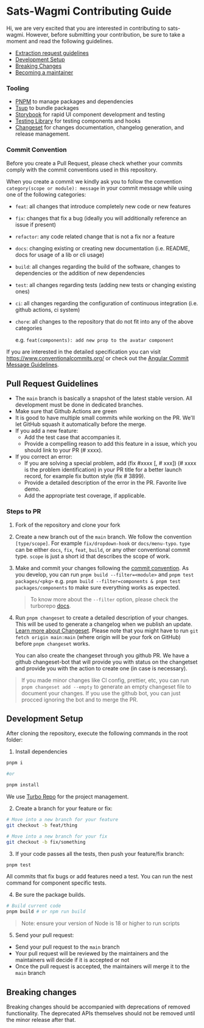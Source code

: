 # Sats-Wagmi Contributing Guide

Hi, we are very excited that you are interested in contributing to sats-wagmi. However, before submitting your contribution, be sure to take a moment and read the following guidelines.

- [Extraction request guidelines](#pull-request-guidelines)
- [Development Setup](#development-setup)
- [Breaking Changes](#breaking-changes)
- [Becoming a maintainer](#becoming-a-maintainer)

### Tooling

- [PNPM](https://pnpm.io/) to manage packages and dependencies
- [Tsup](https://tsup.egoist.sh/) to bundle packages
- [Storybook](https://storybook.js.org/) for rapid UI component development and
  testing
- [Testing Library](https://testing-library.com/) for testing components and
  hooks
- [Changeset](https://github.com/atlassian/changesets) for changes
  documentation, changelog generation, and release management.

### Commit Convention

Before you create a Pull Request, please check whether your commits comply with
the commit conventions used in this repository.

When you create a commit we kindly ask you to follow the convention
`category(scope or module): message` in your commit message while using one of
the following categories:

- `feat`: all changes that introduce completely new code or new
  features
- `fix`: changes that fix a bug (ideally you will additionally reference an
  issue if present)
- `refactor`: any code related change that is not a fix nor a feature
- `docs`: changing existing or creating new documentation (i.e. README, docs for
  usage of a lib or cli usage)
- `build`: all changes regarding the build of the software, changes to
  dependencies or the addition of new dependencies
- `test`: all changes regarding tests (adding new tests or changing existing
  ones)
- `ci`: all changes regarding the configuration of continuous integration (i.e.
  github actions, ci system)
- `chore`: all changes to the repository that do not fit into any of the above
  categories

  e.g. `feat(components): add new prop to the avatar component`

If you are interested in the detailed specification you can visit
https://www.conventionalcommits.org/ or check out the
[Angular Commit Message Guidelines](https://github.com/angular/angular/blob/22b96b9/CONTRIBUTING.md#-commit-message-guidelines).

## Pull Request Guidelines

- The `main` branch is basically a snapshot of the latest stable version. All development must be done in dedicated branches.
- Make sure that Github Actions are green
- It is good to have multiple small commits while working on the PR. We'll let GitHub squash it automatically before the merge.
- If you add a new feature:
  - Add the test case that accompanies it.
  - Provide a compelling reason to add this feature in a issue, which you should link to your PR (# xxxx).
- If you correct an error:
  - If you are solving a special problem, add (fix #xxxx [, # xxx]) (# xxxx is the problem identification) in your PR title for a better launch record, for example fix button style (fix # 3899).
  - Provide a detailed description of the error in the PR. Favorite live demo.
  - Add the appropriate test coverage, if applicable.

### Steps to PR

1. Fork of the repository and clone your fork

2. Create a new branch out of the `main` branch. We follow the convention
   `[type/scope]`. For example `fix/dropdown-hook` or `docs/menu-typo`. `type`
   can be either `docs`, `fix`, `feat`, `build`, or any other conventional
   commit type. `scope` is just a short id that describes the scope of work.

3. Make and commit your changes following the
   [commit convention](#commit-convention).
   As you develop, you can run `pnpm build --filter=<module>` and
   `pnpm test packages/<pkg>` e.g. `pnpm build --filter=components & pnpm test packages/components` to make sure everything works as expected.

   > To know more about the `--filter` option, please check the turborepo [docs](https://turborepo.org/docs/core-concepts/filtering).

4. Run `pnpm changeset` to create a detailed description of your changes. This
   will be used to generate a changelog when we publish an update.
   [Learn more about Changeset](https://github.com/atlassian/changesets/tree/master/packages/cli).
   Please note that you might have to run `git fetch origin main:main` (where
   origin will be your fork on GitHub) before `pnpm changeset` works.

   You can also create the changeset through you github PR. We have a github changeset-bot
   that will provide you with status on the changetset and provide you with the action
   to create one (in case is necessary).

> If you made minor changes like CI config, prettier, etc, you can run
> `pnpm changeset add --empty` to generate an empty changeset file to document
> your changes. If you use the github bot, you can just procced ignoring the bot and to merge the PR.

## Development Setup

After cloning the repository, execute the following commands in the root folder:

1. Install dependencies

```bash
pnpm i

#or

pnpm install
```

We use [Turbo Repo](https://turborepo.org/) for the project management.

2. Create a branch for your feature or fix:

```bash
# Move into a new branch for your feature
git checkout -b feat/thing
```

```bash
# Move into a new branch for your fix
git checkout -b fix/something
```

3. If your code passes all the tests, then push your feature/fix branch:

```bash
pnpm test
```

All commits that fix bugs or add features need a test.
You can run the nest command for component specific tests.

4. Be sure the package builds.

```bash
# Build current code
pnpm build # or npm run build
```

> Note: ensure your version of Node is 18 or higher to run scripts

5. Send your pull request:

- Send your pull request to the `main` branch
- Your pull request will be reviewed by the maintainers and the maintainers will decide if it is accepted or not
- Once the pull request is accepted, the maintainers will merge it to the `main` branch

## Breaking changes

Breaking changes should be accompanied with deprecations of removed functionality. The deprecated APIs themselves should not be removed until the minor release after that.

